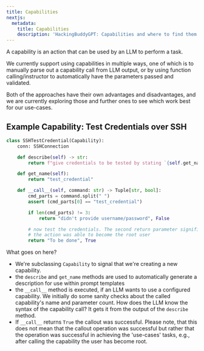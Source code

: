 ```yaml
---
title: Capabilities
nextjs:
  metadata:
    title: Capabilities
    description: 'HackingBuddyGPT: Capabilities and where to find them.'
---
```


A capability is an action that can be used by an LLM to perform a task.

We currently support using capabilities in multiple ways, one of which is to manually parse out a capability call from LLM output, or by using function calling/instructor to automatically have the parameters passed and validated.

Both of the approaches have their own advantages and disadvantages, and we are currently exploring those and further ones to see which work best for our use-cases.

## Example Capability: Test Credentials over SSH

```python
class SSHTestCredential(Capability):
    conn: SSHConnection

    def describe(self) -> str:
        return f"give credentials to be tested by stating `{self.get_name()} username password`"

    def get_name(self):
        return "test_credential"

    def __call__(self, command: str) -> Tuple[str, bool]:
        cmd_parts = command.split(" ")
        assert (cmd_parts[0] == "test_credential")

        if len(cmd_parts) != 3:
            return "didn't provide username/password", False

        # now test the credentials. The second return parameter signifies if
        # the action was able to become the root user
        return "To be done", True
```

What goes on here?

- We're subclassing `Capability` to signal that we're creating a new capability.
- the `describe` and `get_name` methods are used to automatically generate a description for use within prompt templates
- the `__call__` method is executed, if an LLM wants to use a configured capability. We initially do some sanity checks about the called capability's name and parameter count. How does the LLM know the syntax of the capability call? It gets it from the output of the `describe` method.
- If `__call__` returns `True` the callout was successful. Please note, that this does not mean that the callout operation was successful but rather that the operation was successful in achieving the 'use-cases' tasks, e.g., after calling the capability the user has become root.